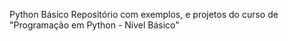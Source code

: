 Python Básico
Repositório com exemplos, e projetos do curso de "Programação em Python - Nível Básico"
